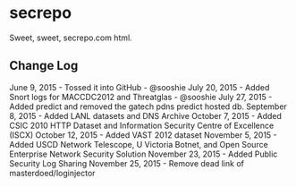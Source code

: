 # secrepo
Sweet, sweet, secrepo.com html.

## Change Log
June 9, 2015 - Tossed it into GitHub - @sooshie
July 20, 2015 - Added Snort logs for MACCDC2012 and Threatglas - @sooshie
July 27, 2015 - Added predict and removed the gatech pdns predict hosted db.
September 8, 2015 - Added LANL datasets and DNS Archive
October 7, 2015 - Added CSIC 2010 HTTP Dataset and Information Security Centre of Excellence (ISCX)
October 12, 2015 - Added VAST 2012 dataset
November 5, 2015 - Added USCD Network Telescope, U Victoria Botnet, and Open Source Enterprise Network Security Solution
November 23, 2015 - Added Public Security Log Sharing
November 25, 2015 - Remove dead link of masterdoed/loginjector
